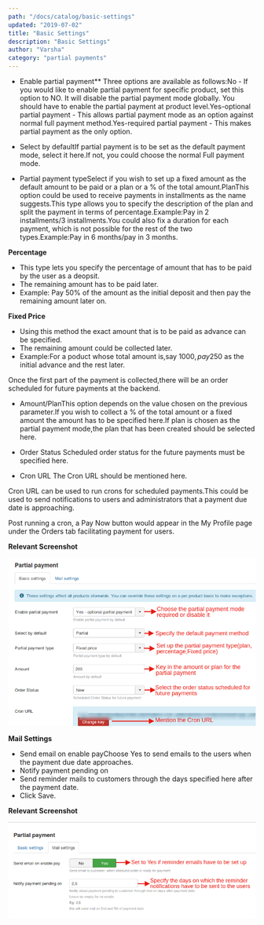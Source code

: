 ```yaml
---
path: "/docs/catalog/basic-settings"
updated: "2019-07-02"
title: "Basic Settings"
description: "Basic Settings"
author: "Varsha"
category: "partial payments"
---
```


* Enable partial payment**
Three options are available as follows:No - If you would like to enable partial payment for specific product, set this option to NO. It will disable the partial payment mode globally. You should have to enable the partial payment at product level.Yes-optional partial payment - This allows partial payment mode as an option against normal full payment method.Yes-required partial payment - This makes partial payment as the only option.

* Select by defaultIf partial payment is to be set as the default payment mode, select it here.If not, you could choose the normal Full payment mode.

* Partial payment typeSelect if you wish to set up a fixed amount as the default amount to be paid or a plan or a % of the total amount.PlanThis option could be used to receive payments in installments as the name suggests.This type allows you to specify the description of the plan and split the payment  in terms of percentage.Example:Pay in 2 installments/3 installments.You could also fix a duration for each payment, which is not possible for the rest of the two types.Example:Pay in 6 months/pay in 3 months.

**Percentage**

 * This type lets you specify the percentage of  amount that has to be paid by the user as a deopsit.
 * The remaining amount has to be paid later.
 * Example: Pay 50% of the amount as the initial deposit and then pay
   the remaining amount later on.

**Fixed Price**

 * Using this method the exact amount that is to be paid as advance can be specified.
 * The remaining amount could be collected later.
 * Example:For a poduct whose total amount is,say 1000$, pay 250$ as  the initial advance and the rest later.

Once the first part of the payment is collected,there will be an order scheduled for future payments at the backend.

* Amount/PlanThis option depends on the value chosen on the previous parameter.If you wish to collect a % of the total amount or a fixed amount the amount has to be specified here.If plan is chosen as the partial payment mode,the plan that has been created should be selected here.

* Order Status
Scheduled order status for the future payments must be specified here.

* Cron URL
The Cron URL should be mentioned here.

Cron URL can be used to run crons for scheduled payments.This could be used to send notifications to users and administrators that a payment due date is approaching.

Post running a cron, a Pay Now button would appear in the My Profile  page under the Orders tab facilitating payment for users.

**Relevant Screenshot**

![basic settings](https://raw.githubusercontent.com/j2store/doc-images/master/partial-payments/basic-settings/app_partialpaymentbasicsettings.png)

**Mail Settings**

* Send email on enable payChoose Yes to send emails to the users when the payment due date approaches.
* Notify payment pending on
* Send reminder mails to customers through the days specified here after the payment date.
* Click Save.

**Relevant Screenshot**

![mail settings](https://raw.githubusercontent.com/j2store/doc-images/master/partial-payments/basic-settings/app_partialpaymentmailsettings.png)

